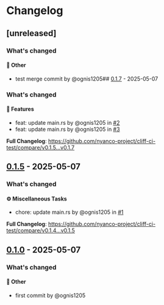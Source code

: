 # Changelog

## [unreleased]
### What's changed

#### <!-- 10 -->💼 Other

* test merge commit by @ognis1205## [0.1.7](https://github.com/nyanco-project/cliff-ci-test/tree/0.1.7) - 2025-05-07
### What's changed

#### <!-- 0 -->🚀 Features

* feat: update main.rs by @ognis1205 in [#2](https://github.com/nyanco-project/cliff-ci-test/pull/2)
* feat: update main.rs by @ognis1205 in [#3](https://github.com/nyanco-project/cliff-ci-test/pull/3)

**Full Changelog**: https://github.com/nyanco-project/cliff-ci-test/compare/v0.1.5...v0.1.7

## [0.1.5](https://github.com/nyanco-project/cliff-ci-test/tree/0.1.5) - 2025-05-07
### What's changed

#### <!-- 7 -->⚙️ Miscellaneous Tasks

* chore: update main.rs by @ognis1205 in [#1](https://github.com/nyanco-project/cliff-ci-test/pull/1)

**Full Changelog**: https://github.com/nyanco-project/cliff-ci-test/compare/v0.1.4...v0.1.5

## [0.1.0](https://github.com/nyanco-project/cliff-ci-test/tree/0.1.0) - 2025-05-07
### What's changed

#### <!-- 10 -->💼 Other

* first commit by @ognis1205

<!-- generated by git-cliff -->
